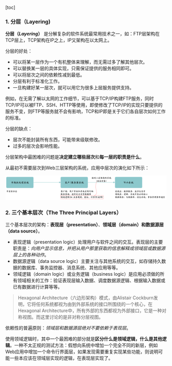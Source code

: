 [toc]

### 1. 分层（Layering)

**分层（*Layering*）** 是分解复杂的软件系统最常用技术之一，如：FTP层架构在TCP层上，TCP架构在IP之上，IP又架构在以太网上。

分层的好处：

- 可以将某一层作为一个有机整体来理解，而无需过多了解其他层次。
- 可以替换某一层的具体实现，只需保证提供的服务相同即可。
- 可以将层次之间的依赖性减到最低。
- 分层有利于标准化工作。
- 一旦构建好某一层次，就可以用它为很多上层服务提供支持。

例如，在无需了解以太网的工作细节，可以基于TCP/IP构建FTP服务，同时TCP/IP可以被FTP、SSH、HTTP等使用，即使修改了TCP/IP的实现只要提供的服务不变，则FTP等服务就不会有影响，TCP和IP即是关于它们各自层次如何工作的标准。

分层的缺点：

- 层次不能封装所有东西，可能带来级联修改。
- 过多的层次会影响性能。

分层架构中最困难的问题是**决定建立哪些层次**和**每一层的职责是什么**。

从最初不需要层次到Web三层架构的系统，应用中层次的演化如下所示：

![企业应用中层次的演化](./_Resources/应用中层次的演化.png)

### 2. 三个基本层次（The Three Principal Layers）

三个基本层次的架构：**表现层（presentation）**、**领域层（domain）**和**数据源层（data source）**。

- 表现逻辑（presentation logic）处理用户与软件之间的交互。表现层的主要职责是：*向用户显示信息，并把从用户那里获取的信息解释成领域层或数据源层上的各种动作*。
- 数据源逻辑（data source logic）主要关注与其他系统的交互，如存储持久数据的数据库、事务监控器、消息系统、其他应用等等。
- 领域逻辑（domain logic）或业务逻辑（business logic）是应用必须做的所有领域相关的工作：验证表现层输入数据、调度数据源逻辑、根据输入数据或已有数据进行计算等等。

> Hexagonal Architecture（六边形架构）模式，由Alistair Cockburn发明，它将任何系统都视为由到外部系统的接口所围绕的一个核心，在Hexagonal Architecture中，所有外部的东西都视为外部接口，它是一种对称视图。而这里讨论的是非对称分层视图。

依赖性的普遍原则：*领域层和数据源层绝对不要依赖于表现层*。

使用领域逻辑时，其中一个最困难的部分就是**区分什么是领域逻辑，什么是其他逻辑**。一种不太正规的测试方法：假想向系统中增加一个完全不同的新层，例如Web应用中增加一个命令行界面层，如果发现需要重复实现某些功能，则说明可能一些本应该在领域层实现的逻辑，在表现层实现了。